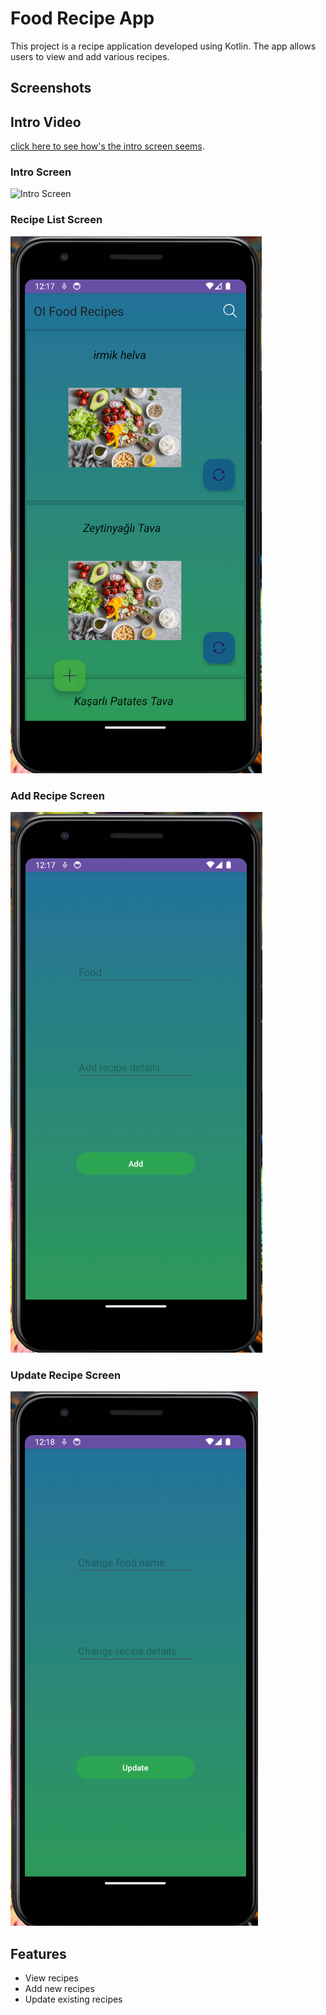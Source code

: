 # Food Recipe App

This project is a recipe application developed using Kotlin. The app allows users to view and add various recipes.

## Screenshots

## Intro Video

[click here to see how's the intro screen seems](https://drive.google.com/drive/u/0/folders/1sXpwIg6tVq4socL8xZS5f2qIJmyouZry).

### Intro Screen
![Intro Screen](screenshots/screen_intro(1).png)

### Recipe List Screen
![Recipe List Screen](screenshots/screen_main.png)

### Add Recipe Screen
![Add Recipe Screen](screenshots/screen_add.png)

### Update Recipe Screen
![Update Recipe Screen](screenshots/screen_update.png)

## Features

- View recipes
- Add new recipes
- Update existing recipes

